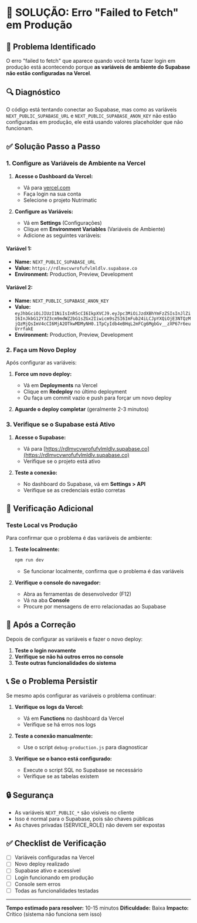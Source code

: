 # 🔧 SOLUÇÃO: Erro "Failed to Fetch" em Produção

## 🚨 Problema Identificado

O erro "failed to fetch" que aparece quando você tenta fazer login em produção está acontecendo porque **as variáveis de ambiente do Supabase não estão configuradas na Vercel**.

## 🔍 Diagnóstico

O código está tentando conectar ao Supabase, mas como as variáveis `NEXT_PUBLIC_SUPABASE_URL` e `NEXT_PUBLIC_SUPABASE_ANON_KEY` não estão configuradas em produção, ele está usando valores placeholder que não funcionam.

## ✅ Solução Passo a Passo

### 1. Configure as Variáveis de Ambiente na Vercel

1. **Acesse o Dashboard da Vercel:**
   - Vá para [vercel.com](https://vercel.com)
   - Faça login na sua conta
   - Selecione o projeto Nutrimatic

2. **Configure as Variáveis:**
   - Vá em **Settings** (Configurações)
   - Clique em **Environment Variables** (Variáveis de Ambiente)
   - Adicione as seguintes variáveis:

#### Variável 1:
- **Name:** `NEXT_PUBLIC_SUPABASE_URL`
- **Value:** `https://rdlmvcvwrofufvlmldlv.supabase.co`
- **Environment:** Production, Preview, Development

#### Variável 2:
- **Name:** `NEXT_PUBLIC_SUPABASE_ANON_KEY`
- **Value:** `eyJhbGciOiJIUzI1NiIsInR5cCI6IkpXVCJ9.eyJpc3MiOiJzdXBhYmFzZSIsInJlZiI6InJkbG12Y3Z3cm9mdWZ2bG1sZGx2Iiwicm9sZSI6ImFub24iLCJpYXQiOjE3NTQzMjQzMjQsImV4cCI6MjA2OTkwMDMyNH0.1TpCyIdb4eBHqL2mFCg6MgbGv__zXP67r6euUrrfakE`
- **Environment:** Production, Preview, Development

### 2. Faça um Novo Deploy

Após configurar as variáveis:

1. **Force um novo deploy:**
   - Vá em **Deployments** na Vercel
   - Clique em **Redeploy** no último deployment
   - Ou faça um commit vazio e push para forçar um novo deploy

2. **Aguarde o deploy completar** (geralmente 2-3 minutos)

### 3. Verifique se o Supabase está Ativo

1. **Acesse o Supabase:**
   - Vá para [https://rdlmvcvwrofufvlmldlv.supabase.co](https://rdlmvcvwrofufvlmldlv.supabase.co)
   - Verifique se o projeto está ativo

2. **Teste a conexão:**
   - No dashboard do Supabase, vá em **Settings > API**
   - Verifique se as credenciais estão corretas

## 🔧 Verificação Adicional

### Teste Local vs Produção

Para confirmar que o problema é das variáveis de ambiente:

1. **Teste localmente:**
   ```bash
   npm run dev
   ```
   - Se funcionar localmente, confirma que o problema é das variáveis

2. **Verifique o console do navegador:**
   - Abra as ferramentas de desenvolvedor (F12)
   - Vá na aba **Console**
   - Procure por mensagens de erro relacionadas ao Supabase

## 🚀 Após a Correção

Depois de configurar as variáveis e fazer o novo deploy:

1. **Teste o login novamente**
2. **Verifique se não há outros erros no console**
3. **Teste outras funcionalidades do sistema**

## 📞 Se o Problema Persistir

Se mesmo após configurar as variáveis o problema continuar:

1. **Verifique os logs da Vercel:**
   - Vá em **Functions** no dashboard da Vercel
   - Verifique se há erros nos logs

2. **Teste a conexão manualmente:**
   - Use o script `debug-production.js` para diagnosticar

3. **Verifique se o banco está configurado:**
   - Execute o script SQL no Supabase se necessário
   - Verifique se as tabelas existem

## 🔒 Segurança

- As variáveis `NEXT_PUBLIC_*` são visíveis no cliente
- Isso é normal para o Supabase, pois são chaves públicas
- As chaves privadas (SERVICE_ROLE) não devem ser expostas

## ✅ Checklist de Verificação

- [ ] Variáveis configuradas na Vercel
- [ ] Novo deploy realizado
- [ ] Supabase ativo e acessível
- [ ] Login funcionando em produção
- [ ] Console sem erros
- [ ] Todas as funcionalidades testadas

---

**Tempo estimado para resolver:** 10-15 minutos
**Dificuldade:** Baixa
**Impacto:** Crítico (sistema não funciona sem isso) 